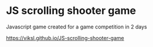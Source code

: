 # JS scrolling shooter game
 Javascript game created for a game competition in 2 days
 
https://viksl.github.io/JS-scrolling-shooter-game
